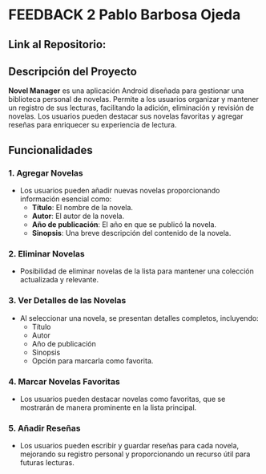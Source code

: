 # FEEDBACK 2 Pablo Barbosa Ojeda

## Link al Repositorio: 

## Descripción del Proyecto

**Novel Manager** es una aplicación Android diseñada para gestionar una biblioteca personal de novelas. Permite a los usuarios organizar y mantener un registro de sus lecturas, facilitando la adición, eliminación y revisión de novelas. Los usuarios pueden destacar sus novelas favoritas y agregar reseñas para enriquecer su experiencia de lectura.

## Funcionalidades

### 1. Agregar Novelas
- Los usuarios pueden añadir nuevas novelas proporcionando información esencial como:
  - **Título**: El nombre de la novela.
  - **Autor**: El autor de la novela.
  - **Año de publicación**: El año en que se publicó la novela.
  - **Sinopsis**: Una breve descripción del contenido de la novela.

### 2. Eliminar Novelas
- Posibilidad de eliminar novelas de la lista para mantener una colección actualizada y relevante.

### 3. Ver Detalles de las Novelas
- Al seleccionar una novela, se presentan detalles completos, incluyendo:
  - Título
  - Autor
  - Año de publicación
  - Sinopsis
  - Opción para marcarla como favorita.

### 4. Marcar Novelas Favoritas
- Los usuarios pueden destacar novelas como favoritas, que se mostrarán de manera prominente en la lista principal.

### 5. Añadir Reseñas
- Los usuarios pueden escribir y guardar reseñas para cada novela, mejorando su registro personal y proporcionando un recurso útil para futuras lecturas.


